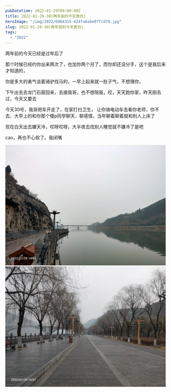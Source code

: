 ```yaml
---
pubDatetime: 2022-01-29T00:00:00Z
title: 2022-01-29-30(两年前的今天表白)
heroImage: "/img/2022/6904315-424fa6abe07fcd70.jpg"
slug: 2022-01-29-30(两年前的今天表白)
tags:
  - "2022"
---
```


两年前的今天已经是过年后了

那个时候已经约你出来两次了，也加你两个月了，而你却还没分手，这个是我后来才知道的，

你是多大的勇气谈着骑驴找马的，一早上起来就一肚子气，不想理你，

下午出去去龙门石窟回来，去接我哥，也不想陪我，哎，天天跑你家，昨天刚去过，今天又要去

今天30号，我哥把车开走了，在家打扫卫生，
让你骑电动车去看你老师，你不去，大早上的和你那个傻p同学聊天，聊感情，当年聊着聊着就和别人上床了

现在白天出去嫌天冷，哎呀哎呀，大半夜去找别人睡觉就不嫌冷了是吧

cao，再也不心软了。我闭嘴

![](../../../../public/img/2022/6904315-424fa6abe07fcd70.jpg)
![](../../../../public/img/2022/6904315-fcf23108042e6b47.jpg)
